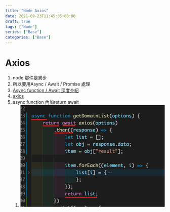 ```yaml
---
title: "Node Axios"
date: 2021-09-23T11:45:05+08:00
draft: true
tags: ["Node"]
series: ["Base"]
categories: ["Base"]
---
```




# Axios

1.   node 那件是異步
2.   所以要用Async / Await / Promise 處理
3.   [Async function / Await 深度介紹](https://wcc723.github.io/development/2020/10/16/async-await/)
4.   [axios](https://github.com/axios/axios)
5.   async function 內加return await
     1.   ![image-20211022133538096](pics/node_axios/image-20211022133538096.png)
